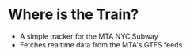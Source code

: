 # Where is the Train?
- A simple tracker for the MTA NYC Subway
- Fetches realtime data from the MTA's GTFS feeds
